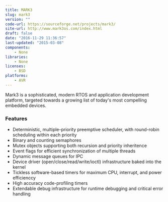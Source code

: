 ```yaml
---
title: MARK3
slug: mark3
version: ""
code-url: https://sourceforge.net/projects/mark3/
site-url: http://www.mark3os.com/index.html
draft: false
date: "2016-11-29 11:36:57"
last-updated: "2015-03-08"
components:
    - None
libraries:
    - None
licenses:
    - BSD
platforms:
    - AVR
---
```

Mark3 is a sophisticated, modern RTOS and application development platform, targeted towards a growing list of today's most compelling embedded devices.

<!--more-->

### Features

- Deterministic, multiple-priority preemptive scheduler, with round-robin scheduling within each priority
- Binary and counting semaphores
- Mutex objects supporting both recursion and priority inheritence
- Event flags for efficient synchronization of multiple threads
- Dynamic message queues for IPC
- Device driver (open/close/read/write/ioctl) infrastructure baked into the kernel
- Tickless software-based timers for maximum CPU, interrupt, and power efficienccy
- High accuracy code-profiling timers
- Extendable debug infrastructure for runtime debugging and critical error handling

<!--github-projects-->
